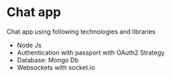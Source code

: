 # Chat app

Chat app using following technologies and libraries

* Node Js
* Authentication with passport with OAuth2 Strategy
* Database: Mongo Db
* Websockets with socket.io

